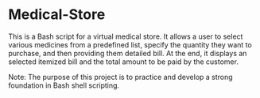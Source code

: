 # Medical-Store
This is a Bash script for a virtual medical store. It allows a user to select various medicines from a predefined list, specify the quantity they want to purchase, and then providing them detailed bill. At the end, it displays an selected itemized bill and the total amount to be paid by the customer.

Note: The purpose of this project is to practice and develop a strong foundation in Bash shell scripting.
